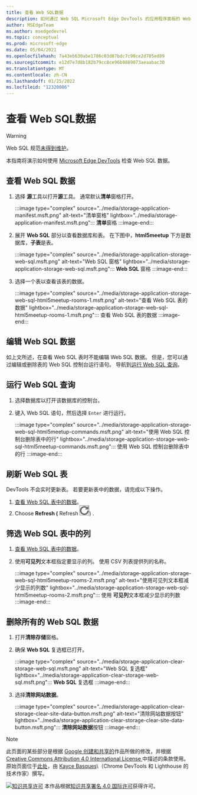 ```yaml
---
title: 查看 Web SQL数据
description: 如何通过 Web SQL Microsoft Edge DevTools 的应用程序面板的 Web SQL 数据。
author: MSEdgeTeam
ms.author: msedgedevrel
ms.topic: conceptual
ms.prod: microsoft-edge
ms.date: 05/04/2021
ms.openlocfilehash: 7a43eb630abe1786c03d87bdc7c98ce2d705ed89
ms.sourcegitcommit: e12d7e7d8b182b79cc8ce96b9889073aeaabac30
ms.translationtype: MT
ms.contentlocale: zh-CN
ms.lasthandoff: 01/25/2022
ms.locfileid: "12320086"
---
```

<!-- Copyright Kayce Basques

   Licensed under the Apache License, Version 2.0 (the "License");
   you may not use this file except in compliance with the License.
   You may obtain a copy of the License at

       https://www.apache.org/licenses/LICENSE-2.0

   Unless required by applicable law or agreed to in writing, software
   distributed under the License is distributed on an "AS IS" BASIS,
   WITHOUT WARRANTIES OR CONDITIONS OF ANY KIND, either express or implied.
   See the License for the specific language governing permissions and
   limitations under the License.  -->
# <a name="view-web-sql-data"></a>查看 Web SQL数据

> [!WARNING]
> Web SQL 规范[未得到维护](https://w3.org/TR/webdatabase/#status-of-this-document)。

本指南将演示如何使用 [Microsoft Edge DevTools](../../devtools-guide-chromium/index.md) 检查 Web SQL 数据。


<!-- ====================================================================== -->
## <a name="view-web-sql-data"></a>查看 Web SQL 数据

1.  选择 **源**工具以打开**源**工具。  通常默认**清单**窗格打开。

    :::image type="complex" source="../media/storage-application-manifest.msft.png" alt-text="清单窗格" lightbox="../media/storage-application-manifest.msft.png":::
       **清单**窗格
    :::image-end:::

1.  展开 **Web SQL** 部分以查看数据库和表。  在下图中，**html5meetup** 下方是数据库，**子表**是表。

    :::image type="complex" source="../media/storage-application-storage-web-sql.msft.png" alt-text="Web SQL 窗格" lightbox="../media/storage-application-storage-web-sql.msft.png":::
       **Web SQL** 窗格
    :::image-end:::

1.  选择一个表以查看该表的数据。

    :::image type="complex" source="../media/storage-application-storage-web-sql-html5meetup-rooms-1.msft.png" alt-text="查看 Web SQL 表的数据" lightbox="../media/storage-application-storage-web-sql-html5meetup-rooms-1.msft.png":::
       查看 Web SQL 表的数据
    :::image-end:::


<!-- ====================================================================== -->
## <a name="edit-web-sql-data"></a>编辑 Web SQL 数据

如上文所述，在查看 Web SQL 表时不能编辑 Web SQL 数据。  但是，您可以通过编辑或删除表的 Web SQL 控制台运行语句。  导航到[运行 Web SQL 查询](#run-web-sql-queries)。


<!-- ====================================================================== -->
## <a name="run-web-sql-queries"></a>运行 Web SQL 查询

1.  选择数据库以打开该数据库的控制台。
1.  键入 Web SQL 语句，然后选择 `Enter` 进行运行。

    :::image type="complex" source="../media/storage-application-storage-web-sql-html5meetup-commands.msft.png" alt-text="使用 Web SQL 控制台删除表中的行" lightbox="../media/storage-application-storage-web-sql-html5meetup-commands.msft.png":::
       使用 Web SQL 控制台删除表中的行
    :::image-end:::


<!-- ====================================================================== -->
## <a name="refresh-a-web-sql-table"></a>刷新 Web SQL 表

DevTools 不会实时更新表。  若要更新表中的数据，请完成以下操作。

1.  [查看 Web SQL 表中的数据](#view-web-sql-data)。
1.  Choose **Refresh (** Refresh ![ ](../media/refresh-icon.msft.png)) .


<!-- ====================================================================== -->
## <a name="filter-out-columns-in-a-web-sql-table"></a>筛选 Web SQL 表中的列

1.  [查看 Web SQL 表中的数据](#view-web-sql-data)。
1.  使用**可见列**文本框指定要显示的列。  使用 CSV 列表提供列的名称。

    :::image type="complex" source="../media/storage-application-storage-web-sql-html5meetup-rooms-2.msft.png" alt-text="使用可见列文本框减少显示的列数" lightbox="../media/storage-application-storage-web-sql-html5meetup-rooms-2.msft.png":::
       使用 **可见列**文本框减少显示的列数
    :::image-end:::


<!-- ====================================================================== -->
## <a name="delete-all-web-sql-data"></a>删除所有的 Web SQL 数据

1.  打开**清除存储**窗格。
1.  确保 **Web SQL** 复选框已打开。

    :::image type="complex" source="../media/storage-application-clear-storage-web-sql.msft.png" alt-text="Web SQL 复选框" lightbox="../media/storage-application-clear-storage-web-sql.msft.png":::
       **Web SQL** 复选框
    :::image-end:::

1.  选择**清除网站数据**。

    :::image type="complex" source="../media/storage-application-clear-storage-clear-site-data-button.msft.png" alt-text="清除网站数据按钮" lightbox="../media/storage-application-clear-storage-clear-site-data-button.msft.png":::
       **清除网站数据**按钮
    :::image-end:::


<!-- ====================================================================== -->
> [!NOTE]
> 此页面的某些部分是根据 [Google 创建和共享的](https://developers.google.com/terms/site-policies)作品所做的修改，并根据[ Creative Commons Attribution 4.0 International License ](https://creativecommons.org/licenses/by/4.0)中描述的条款使用。
> 原始页面位于[此处](https://developers.google.com/web/tools/chrome-devtools/storage/websql)，由 [Kayce Basques](https://developers.google.com/web/resources/contributors#kayce-basques)\（Chrome DevTools 和 Lighthouse 的技术作家）撰写。

[![知识共享许可](https://i.creativecommons.org/l/by/4.0/88x31.png)](https://creativecommons.org/licenses/by/4.0) 本作品根据[知识共享署名 4.0 国际许可](https://creativecommons.org/licenses/by/4.0)获得许可。
